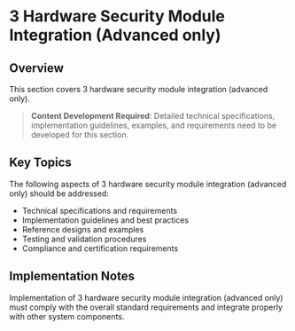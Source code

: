 # 3 Hardware Security Module Integration (Advanced only)

## Overview

This section covers 3 hardware security module integration (advanced only).

> **Content Development Required**: Detailed technical specifications, implementation guidelines, examples, and requirements need to be developed for this section.

## Key Topics

The following aspects of 3 hardware security module integration (advanced only) should be addressed:

- Technical specifications and requirements
- Implementation guidelines and best practices
- Reference designs and examples
- Testing and validation procedures
- Compliance and certification requirements

## Implementation Notes

Implementation of 3 hardware security module integration (advanced only) must comply with the overall standard requirements and integrate properly with other system components.

